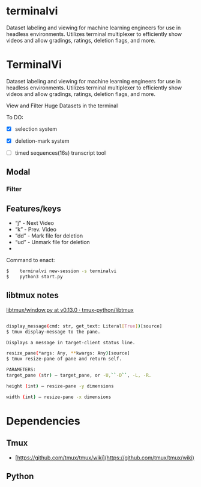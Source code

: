# terminalvi
Dataset labeling and viewing for machine learning engineers for use in headless environments. Utilizes terminal multiplexer to efficiently show videos and allow gradings, ratings, deletion flags, and more. 

# TerminalVi

Dataset labeling and viewing for machine learning engineers for use in headless environments. Utilizes terminal multiplexer to efficiently show videos and allow gradings, ratings, deletion flags, and more. 

View and Filter Huge Datasets in the terminal

To DO:

- [x]  selection system
- [x]  deletion-mark system
- [ ]  timed sequences(16s) transcript tool


## Modal

### Filter

## Features/keys

- “j” - Next Video
- “k” - Prev. Video
- “dd” - Mark file for deletion
- “ud” - Unmark file for deletion
- 

Command to enact:

```bash
$    terminalvi new-session -s terminalvi
$    python3 start.py

```

## libtmux notes

[libtmux/window.py at v0.13.0 · tmux-python/libtmux](https://github.com/tmux-python/libtmux/blob/v0.13.0/libtmux/window.py#L123-L160)

```bash

display_message(cmd: str, get_text: Literal[True])[source]
$ tmux display-message to the pane.

Displays a message in target-client status line.
```

```bash
resize_pane(*args: Any, **kwargs: Any)[source]
$ tmux resize-pane of pane and return self.

PARAMETERS:
target_pane (str) – target_pane, or -U,``-D``, -L, -R.

height (int) – resize-pane -y dimensions

width (int) – resize-pane -x dimensions
```

# Dependencies

## Tmux

- [https://github.com/tmux/tmux/wiki](https://github.com/tmux/tmux/wiki)

## Python

